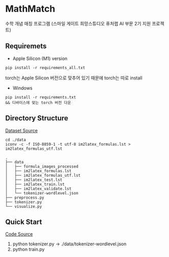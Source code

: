 # MathMatch
수학 개념 매칭 프로그램 (스마일 게이트 희망스튜디오 퓨처랩 AI 부문 2기 지원 프로젝트)

## Requiremets
- Apple Silicon (M1) version
```
pip install -r requirements_all.txt
```
torch는 Apple Silicon 버전으로 맞추어 있기 때문에 torch는 따로 install 
- Windows
```
pip install -r requirements.txt
&& 디바이스에 맞는 torch 버전 다운
```

## Directory Structure
[Dataset Source](https://anvilproject.org/guides/content/creating-links)
```
cd ./data
iconv -c -f ISO-8859-1 -t utf-8 im2latex_formulas.lst > im2latex_formulas_utf.lst

.
├── data
│   ├── formula_images_processed
│   ├── im2latex_formulas.lst 
│   ├── im2latex_formulas_utf.lst 
│   ├── im2latex_test.lst
│   ├── im2latex_train.lst
│   ├── im2latex_validate.lst
│   └── tokenizer-wordlevel.json
├── preprocess.py
├── tokenizer.py
└── visualize.py
```
## Quick Start
[Code Source](https://www.kaggle.com/code/younghoshin/finetuning-trocr)
1. python tokenizer.py -> ./data/tokenizer-wordlevel.json
2. python train.py
